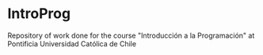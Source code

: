 # IntroProg
Repository of work done for the course "Introducción a la Programación" at Pontificia Universidad Católica de Chile
